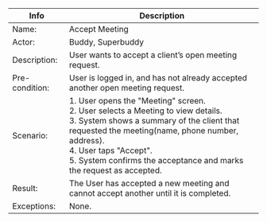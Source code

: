 | Info           | Description                                                                                                                                                                                                                                       |
| -------------- | ------------------------------------------------------------------------------------------------------------------------------------------------------------------------------------------------------------------------------------------------- |
| Name:          | Accept Meeting                                                                                                                                                                                                               |
| Actor:         | Buddy, Superbuddy                                                                                                                                                                                                                                              |
| Description:   | User wants to accept a client’s open meeting request.                                                                                                                                                                                             |
| Pre-condition: | User is logged in, and has not already accepted another open meeting request.                                                                                                                                                                  |
| Scenario:      | 1. User opens the "Meeting" screen. <br> 2. User selects a Meeting to view details. <br> 3. System shows a summary of the client that requested the meeting(name, phone number, address). <br> 4. User taps "Accept". <br> 5. System confirms the acceptance and marks the request as accepted. |
| Result:        | The User has accepted a new meeting and cannot accept another until it is completed.                                                                                                                                                                  |
| Exceptions:    | None.                                                                                                                                                      |
